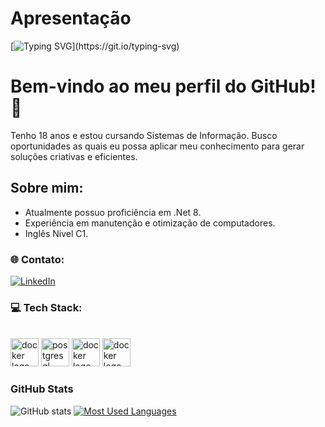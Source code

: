 # Apresentação 
[![Typing SVG](https://readme-typing-svg.demolab.com?font=Fira+Code&weight=600&size=25&pause=1000&color=829A55&random=false&width=435&height=40&lines=Prazer,+sou+Daniel!)](https://git.io/typing-svg)



# Bem-vindo ao meu perfil do GitHub! 👋

Tenho 18 anos e estou cursando Sistemas de Informação.
Busco oportunidades as quais eu possa aplicar meu conhecimento para gerar soluções criativas e eficientes.

## Sobre mim:

- Atualmente possuo proficiência em .Net 8.
- Experiência em manutenção e otimização de computadores.
- Inglês Nivel C1.

### 🌐 Contato:


[![LinkedIn](https://img.shields.io/badge/-LinkedIn-000?style=for-the-badge&logo=linkedin&logoColor=829A55&color:FFF)](https://www.linkedin.com/in/daniel-cunha-076929274/)

### 💻 Tech Stack:
<br>

<div align="left">
  <img src="![pngwing com](https://github.com/Libryt/Libryt/assets/162467015/97fb4938-b84e-44c8-b75b-6fe15cede0ef)" height="45" alt="docker logo"  />
  <img src="https://cdn.jsdelivr.net/gh/devicons/devicon/icons/postgresql/postgresql-original.svg" height="45" alt="postgresql logo" />
  <img src="https://cdn.jsdelivr.net/gh/devicons/devicon/icons/git/git-original.svg" height="45" alt="docker logo"  />
  <img src="![629b71eb7c5cd817694c3227](https://github.com/Libryt/Libryt/assets/162467015/671f1c25-8284-42a3-a10f-73bc30c1d062)
" height="45" alt="docker logo"  />
</div>

<h3>GitHub Stats</h3>

![GitHub stats](https://github-readme-stats-git-masterrstaa-rickstaa.vercel.app/api?username=Nishiroiro&hide_title=true&show_icons=true&include_all_commits=false&count_private=true&line_height=25&hide=issues&bg_color=000&title_color=829A55&text_color=FFF&border_radius=8&border_color=829A55&icon_color=829A55&theme=jolly)
[![Most Used Languages](https://github-readme-stats-git-masterrstaa-rickstaa.vercel.app/api/top-langs/?username=Nishiroiro&line_height=10&card_width=290&layout=compact&hide_title=false&count_private=true&langs_count=4&show_icons=true&title_color=829A55&hide=html,css&bg_color=000&text_color=FFF&border_radius=8&border_color=829A55&count_private=true)](https://github.com/Libryt/github-readme-stats)
<br>
